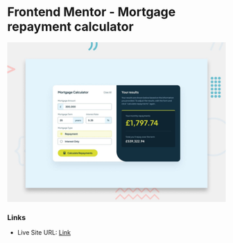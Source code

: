 # Frontend Mentor - Mortgage repayment calculator

![Design preview for the Mortgage repayment calculator coding challenge](./preview.jpg)

### Links

- Live Site URL: [Link](https://sjmdev.github.io/mortgage-repayment-calculator/)